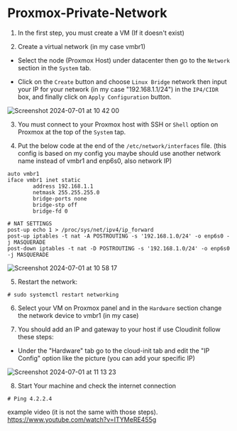 # Proxmox-Private-Network

1. In the first step, you must create a VM (If it doesn't exist)

2. Create a virtual network (in my case vmbr1)

- Select the node (Proxmox Host) under datacenter then go to the ``` Network ``` section in the ``` System ``` tab.

- Click on the ``` Create ``` button and choose ``` Linux Bridge ``` network then input your IP for your network (in my case "192.168.1.1/24") in the ``` IP4/CIDR ``` box, and finally click on ``` Apply Configuration ``` button.

![Screenshot 2024-07-01 at 10 42 00](https://github.com/adel-bz/Proxmox-Private-Network/assets/45201934/f901fd47-7fb5-4d7a-b9fa-0d309f4806b5)

3. You must connect to your Proxmox host with SSH or ``` Shell ``` option on Proxmox at the top of the ``` System ``` tap.

4. Put the below code at the end of the ``` /etc/network/interfaces ``` file. (this config is based on my config you maybe should use another network name instead of vmbr1 and enp6s0, also network IP)

```
auto vmbr1
iface vmbr1 inet static
        address 192.168.1.1
        netmask 255.255.255.0
        bridge-ports none
        bridge-stp off
        bridge-fd 0

# NAT SETTINGS
post-up echo 1 > /proc/sys/net/ipv4/ip_forward
post-up iptables -t nat -A POSTROUTING -s '192.168.1.0/24' -o enp6s0 -j MASQUERADE
post-down iptables -t nat -D POSTROUTING -s '192.168.1.0/24' -o enp6s0 -j MASQUERADE
```

![Screenshot 2024-07-01 at 10 58 17](https://github.com/adel-bz/Proxmox-Private-Network/assets/45201934/3d251262-94a6-445d-b286-3af7bc738ba9)

5. Restart the network:
```
# sudo systemctl restart networking
```

6. Select your VM on Proxmox panel and in the ``` Hardware ``` section change the network device to vmbr1 (in my case)

7. You should add an IP and gateway to your host if use Cloudinit follow these steps:
- Under the "Hardware" tab go to the cloud-init tab and edit the "IP Config" option like the picture (you can add your specific IP)

![Screenshot 2024-07-01 at 11 13 23](https://github.com/adel-bz/Proxmox-Private-Network/assets/45201934/9dc5f031-bbac-4c74-a4ff-3995b56ebb86)

8. Start Your machine and check the internet connection

```
# Ping 4.2.2.4 
```

example video (it is not the same with those steps).
https://www.youtube.com/watch?v=ITYMeRE455g


